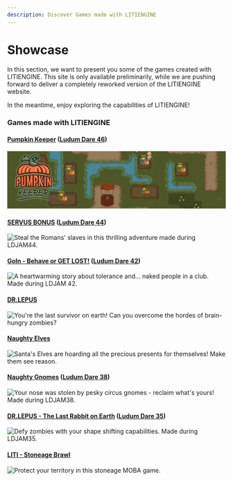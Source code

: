 ```yaml
---
description: Discover Games made with LITIENGINE
---
```


# Showcase

In this section, we want to present you some of the games created with LITIENGINE. This site is only available preliminarily, while we are pushing forward to deliver a completely reworked version of the LITIENGINE website. 

In the meantime, enjoy exploring the capabilities of LITIENGINE!

### Games made with LITIENGINE

#### [Pumpkin Keeper](https://gurkenlabs.itch.io/pumpkin-keeper) \([Ludum Dare 46](https://ldjam.com/events/ludum-dare/46/pumpkin-keeper)\)

![Water pumpkins and prevent rival farmers from ruining your harvest! Made during LDJAM46.](.gitbook/assets/banner-showcase.png)

#### [SERVUS BONUS](https://gurkenlabs.itch.io/servus-bonus) \([Ludum Dare 44](https://ldjam.com/events/ludum-dare/44/servus-bonus-1)\)

![Steal the Romans&apos; slaves in this thrilling adventure made during LDJAM44.](https://gurkenlabs.de/wp-content/uploads/2019/11/banner-showcase.png)

#### [GoIn - Behave or GET LOST!](https://gurkenlabs.de/ldjam-42-goin-behave-or-get-lost/) \([Ludum Dare 42](https://ldjam.com/events/ludum-dare/42/goin-behave-or-get-lost)\)

![A heartwarming story about tolerance and... naked people in a club. Made during LDJAM 42.](https://gurkenlabs.de/wp-content/uploads/2018/11/banner1.png)

#### [DR.LEPUS](https://drlepus.com)

![You&apos;re the last survivor on earth! Can you overcome the hordes of brain-hungry zombies?](https://gurkenlabs.de/wp-content/uploads/2017/04/page-title.png)

#### [Naughty Elves](https://naughtyelves.gurkenlabs.de/)

![Santa&apos;s Elves are hoarding all the precious presents for themselves! Make them see reason.](https://gurkenlabs.de/wp-content/uploads/2018/02/banner.png)

#### [Naughty Gnomes](https://gurkenlabs.de/naughty-gnomes/) \([Ludum Dare 38](https://ldjam.com/events/ludum-dare/38/naughty-gnomes)\)

![Your nose was stolen by pesky circus gnomes - reclaim what&apos;s yours! Made during LDJAM38.](https://gurkenlabs.de/wp-content/uploads/2017/04/banner.png)

#### [DR.LEPUS - The Last Rabbit on Earth](https://gurkenlabs.de/ldjam35-dr-lepus/) \([Ludum Dare 35](http://ludumdare.com/compo/ludum-dare-35/?action=preview&uid=67508)\)

![Defy zombies with your shape shifting capabilities. Made during LDJAM35.](https://gurkenlabs.de/wp-content/uploads/2016/09/page-title.png)

#### [LITI - Stoneage Brawl](https://gurkenlabs.de/liti/)

![Protect your territory in this stoneage MOBA game.](https://gurkenlabs.de/wp-content/uploads/2017/01/liti-stoneage-brawl-banner.png)


